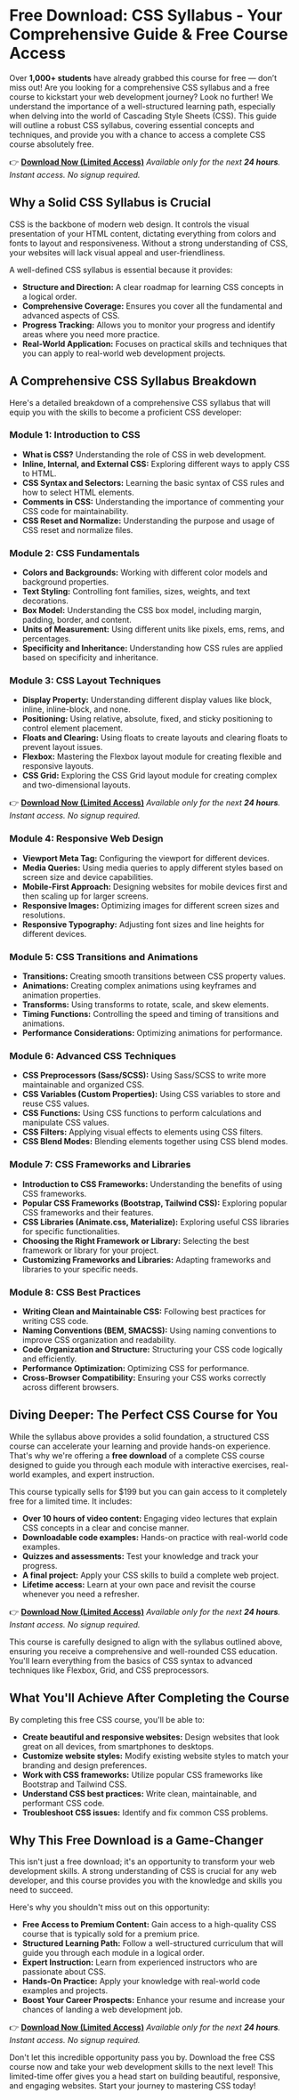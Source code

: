 # Free Download: CSS Syllabus - Your Comprehensive Guide & Free Course Access

Over **1,000+ students** have already grabbed this course for free — don’t miss out!
Are you looking for a comprehensive CSS syllabus and a free course to kickstart your web development journey? Look no further! We understand the importance of a well-structured learning path, especially when delving into the world of Cascading Style Sheets (CSS). This guide will outline a robust CSS syllabus, covering essential concepts and techniques, and provide you with a chance to access a complete CSS course absolutely free.

👉 **[Download Now (Limited Access)](https://udemywork.com/css-syllabus)**
_Available only for the next **24 hours**. Instant access. No signup required._

## Why a Solid CSS Syllabus is Crucial

CSS is the backbone of modern web design. It controls the visual presentation of your HTML content, dictating everything from colors and fonts to layout and responsiveness. Without a strong understanding of CSS, your websites will lack visual appeal and user-friendliness.

A well-defined CSS syllabus is essential because it provides:

*   **Structure and Direction:** A clear roadmap for learning CSS concepts in a logical order.
*   **Comprehensive Coverage:** Ensures you cover all the fundamental and advanced aspects of CSS.
*   **Progress Tracking:** Allows you to monitor your progress and identify areas where you need more practice.
*   **Real-World Application:** Focuses on practical skills and techniques that you can apply to real-world web development projects.

## A Comprehensive CSS Syllabus Breakdown

Here's a detailed breakdown of a comprehensive CSS syllabus that will equip you with the skills to become a proficient CSS developer:

### Module 1: Introduction to CSS

*   **What is CSS?** Understanding the role of CSS in web development.
*   **Inline, Internal, and External CSS:** Exploring different ways to apply CSS to HTML.
*   **CSS Syntax and Selectors:** Learning the basic syntax of CSS rules and how to select HTML elements.
*   **Comments in CSS:** Understanding the importance of commenting your CSS code for maintainability.
*   **CSS Reset and Normalize:** Understanding the purpose and usage of CSS reset and normalize files.

### Module 2: CSS Fundamentals

*   **Colors and Backgrounds:** Working with different color models and background properties.
*   **Text Styling:** Controlling font families, sizes, weights, and text decorations.
*   **Box Model:** Understanding the CSS box model, including margin, padding, border, and content.
*   **Units of Measurement:** Using different units like pixels, ems, rems, and percentages.
*   **Specificity and Inheritance:** Understanding how CSS rules are applied based on specificity and inheritance.

### Module 3: CSS Layout Techniques

*   **Display Property:** Understanding different display values like block, inline, inline-block, and none.
*   **Positioning:** Using relative, absolute, fixed, and sticky positioning to control element placement.
*   **Floats and Clearing:** Using floats to create layouts and clearing floats to prevent layout issues.
*   **Flexbox:** Mastering the Flexbox layout module for creating flexible and responsive layouts.
*   **CSS Grid:** Exploring the CSS Grid layout module for creating complex and two-dimensional layouts.

👉 **[Download Now (Limited Access)](https://udemywork.com/css-syllabus)**
_Available only for the next **24 hours**. Instant access. No signup required._

### Module 4: Responsive Web Design

*   **Viewport Meta Tag:** Configuring the viewport for different devices.
*   **Media Queries:** Using media queries to apply different styles based on screen size and device capabilities.
*   **Mobile-First Approach:** Designing websites for mobile devices first and then scaling up for larger screens.
*   **Responsive Images:** Optimizing images for different screen sizes and resolutions.
*   **Responsive Typography:** Adjusting font sizes and line heights for different devices.

### Module 5: CSS Transitions and Animations

*   **Transitions:** Creating smooth transitions between CSS property values.
*   **Animations:** Creating complex animations using keyframes and animation properties.
*   **Transforms:** Using transforms to rotate, scale, and skew elements.
*   **Timing Functions:** Controlling the speed and timing of transitions and animations.
*   **Performance Considerations:** Optimizing animations for performance.

### Module 6: Advanced CSS Techniques

*   **CSS Preprocessors (Sass/SCSS):** Using Sass/SCSS to write more maintainable and organized CSS.
*   **CSS Variables (Custom Properties):** Using CSS variables to store and reuse CSS values.
*   **CSS Functions:** Using CSS functions to perform calculations and manipulate CSS values.
*   **CSS Filters:** Applying visual effects to elements using CSS filters.
*   **CSS Blend Modes:** Blending elements together using CSS blend modes.

### Module 7: CSS Frameworks and Libraries

*   **Introduction to CSS Frameworks:** Understanding the benefits of using CSS frameworks.
*   **Popular CSS Frameworks (Bootstrap, Tailwind CSS):** Exploring popular CSS frameworks and their features.
*   **CSS Libraries (Animate.css, Materialize):** Exploring useful CSS libraries for specific functionalities.
*   **Choosing the Right Framework or Library:** Selecting the best framework or library for your project.
*   **Customizing Frameworks and Libraries:** Adapting frameworks and libraries to your specific needs.

### Module 8: CSS Best Practices

*   **Writing Clean and Maintainable CSS:** Following best practices for writing CSS code.
*   **Naming Conventions (BEM, SMACSS):** Using naming conventions to improve CSS organization and readability.
*   **Code Organization and Structure:** Structuring your CSS code logically and efficiently.
*   **Performance Optimization:** Optimizing CSS for performance.
*   **Cross-Browser Compatibility:** Ensuring your CSS works correctly across different browsers.

## Diving Deeper: The Perfect CSS Course for You

While the syllabus above provides a solid foundation, a structured CSS course can accelerate your learning and provide hands-on experience. That's why we're offering a **free download** of a complete CSS course designed to guide you through each module with interactive exercises, real-world examples, and expert instruction.

This course typically sells for \$199 but you can gain access to it completely free for a limited time. It includes:

*   **Over 10 hours of video content:** Engaging video lectures that explain CSS concepts in a clear and concise manner.
*   **Downloadable code examples:** Hands-on practice with real-world code examples.
*   **Quizzes and assessments:** Test your knowledge and track your progress.
*   **A final project:** Apply your CSS skills to build a complete web project.
*   **Lifetime access:** Learn at your own pace and revisit the course whenever you need a refresher.

👉 **[Download Now (Limited Access)](https://udemywork.com/css-syllabus)**
_Available only for the next **24 hours**. Instant access. No signup required._

This course is carefully designed to align with the syllabus outlined above, ensuring you receive a comprehensive and well-rounded CSS education. You'll learn everything from the basics of CSS syntax to advanced techniques like Flexbox, Grid, and CSS preprocessors.

## What You'll Achieve After Completing the Course

By completing this free CSS course, you'll be able to:

*   **Create beautiful and responsive websites:** Design websites that look great on all devices, from smartphones to desktops.
*   **Customize website styles:** Modify existing website styles to match your branding and design preferences.
*   **Work with CSS frameworks:** Utilize popular CSS frameworks like Bootstrap and Tailwind CSS.
*   **Understand CSS best practices:** Write clean, maintainable, and performant CSS code.
*   **Troubleshoot CSS issues:** Identify and fix common CSS problems.

## Why This Free Download is a Game-Changer

This isn't just a free download; it's an opportunity to transform your web development skills. A strong understanding of CSS is crucial for any web developer, and this course provides you with the knowledge and skills you need to succeed.

Here's why you shouldn't miss out on this opportunity:

*   **Free Access to Premium Content:** Gain access to a high-quality CSS course that is typically sold for a premium price.
*   **Structured Learning Path:** Follow a well-structured curriculum that will guide you through each module in a logical order.
*   **Expert Instruction:** Learn from experienced instructors who are passionate about CSS.
*   **Hands-On Practice:** Apply your knowledge with real-world code examples and projects.
*   **Boost Your Career Prospects:** Enhance your resume and increase your chances of landing a web development job.

👉 **[Download Now (Limited Access)](https://udemywork.com/css-syllabus)**
_Available only for the next **24 hours**. Instant access. No signup required._

Don't let this incredible opportunity pass you by. Download the free CSS course now and take your web development skills to the next level! This limited-time offer gives you a head start on building beautiful, responsive, and engaging websites. Start your journey to mastering CSS today!
